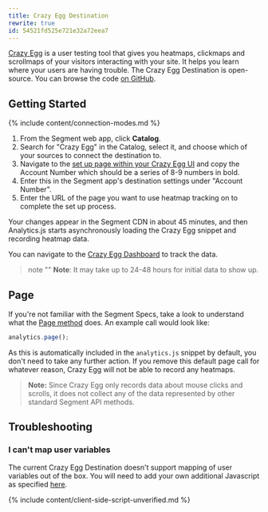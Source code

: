 ```yaml
---
title: Crazy Egg Destination
rewrite: true
id: 54521fd525e721e32a72eea7
---
```

[Crazy Egg](https://www.crazyegg.com/) is a user testing tool that gives you heatmaps, clickmaps and scrollmaps of your visitors interacting with your site. It helps you learn where your users are having trouble. The Crazy Egg Destination is open-source. You can browse the code [on GitHub](https://github.com/segment-integrations/analytics.js-integration-crazy-egg).

## Getting Started

{% include content/connection-modes.md %}

1. From the Segment web app, click **Catalog**.
2. Search for "Crazy Egg" in the Catalog, select it, and choose which of your sources to connect the destination to.
3. Navigate to the [set up page within your Crazy Egg UI](https://app.crazyegg.com/v2/install/manually) and copy the Account Number which should be a series of 8-9 numbers in bold.
4. Enter this in the Segment app's destination settings under "Account Number".
5. Enter the URL of the page you want to use heatmap tracking on to complete the set up process.

Your changes appear in the Segment CDN in about 45 minutes, and then Analytics.js starts asynchronously loading the Crazy Egg snippet and recording heatmap data.

You can navigate to the [Crazy Egg Dashboard](https://app.crazyegg.com/v2/dashboard) to track the data.

> note ""
> **Note**: It may take up to 24-48 hours for initial data to show up.



## Page
If you're not familiar with the Segment Specs, take a look to understand what the [Page method](/docs/connections/spec/page/) does. An example call would look like:
```javascript
analytics.page();
```
As this is automatically included in the `analytics.js` snippet by default, you don't need to take any further action. If you remove this default page call for whatever reason, Crazy Egg will not be able to record any heatmaps.

> **Note:** Since Crazy Egg only records data about mouse clicks and scrolls, it does not collect any of the data represented by other standard Segment API methods.

## Troubleshooting

### I can't map user variables
The current Crazy Egg Destination doesn't support mapping of user variables out of the box. You will need to add your own additional Javascript as specified [here](https://help.crazyegg.com/articles/61-user-variables).

{% include content/client-side-script-unverified.md %}
